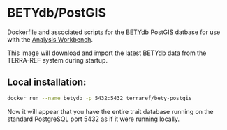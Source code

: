 # BETYdb/PostGIS

Dockerfile and associated scripts for the [BETYdb](https://www.betydb.org/) PostGIS datbase for use with the [Analysis Workbench](https://www.terraref.ndslabs.org).

This image will download and import the latest BETYdb data from the TERRA-REF system during startup.

## Local installation:

```sh
docker run --name betydb -p 5432:5432 terraref/bety-postgis
```

Now it will appear that you have the entire trait database running on the standard PostgreSQL port 5432 as if it were running locally.
